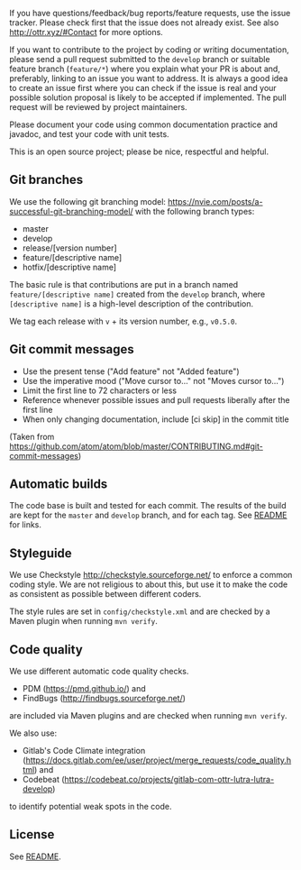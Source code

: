 If you have questions/feedback/bug reports/feature requests, use the 
issue tracker. Please check first that the issue does not already exist. 
See also http://ottr.xyz/#Contact for more options.

If you want to contribute to the project by coding or writing documentation, 
please send a pull request
submitted to the `develop` branch
or suitable feature branch (`feature/*`) where you explain what your PR is
about and, preferably, linking to an issue you want to address. It is
always a good idea to create an issue first where you can check if the
issue is real and your possible solution proposal is likely to be
accepted if implemented. The pull request will be reviewed by project
maintainers. 

Please document your code using common documentation practice and
javadoc, and test your code with unit tests.

This is an open source project; please be nice, respectful and
helpful.

## Git branches

We use the following git branching model:
https://nvie.com/posts/a-successful-git-branching-model/ with the
following branch types:

- master
- develop
- release/[version number]
- feature/[descriptive name]
- hotfix/[descriptive name]

The basic rule is that contributions are put in a branch named `feature/[descriptive name]` created from the `develop` branch, where `[descriptive name]` is a high-level description of the contribution. 

We tag each release with `v` + its version number, e.g., `v0.5.0`.

## Git commit messages

- Use the present tense ("Add feature" not "Added feature")
- Use the imperative mood ("Move cursor to..." not "Moves cursor to...")
- Limit the first line to 72 characters or less
- Reference whenever possible issues and pull requests liberally after the first line
- When only changing documentation, include [ci skip] in the commit title

(Taken from https://github.com/atom/atom/blob/master/CONTRIBUTING.md#git-commit-messages)

## Automatic builds

The code base is built and tested for each commit. The results of the build are
kept for the `master` and `develop` branch, and for each tag. See
[README](README.md) for links.

## Styleguide

We use Checkstyle http://checkstyle.sourceforge.net/ to enforce a
common coding style. We are not religious to about this, but use it to
make the code as consistent as possible between different coders.

The style rules are set in `config/checkstyle.xml` and are checked by a
Maven plugin when running `mvn verify`.

## Code quality

We use different automatic code quality checks.

- PDM (https://pmd.github.io/) and
- FindBugs (http://findbugs.sourceforge.net/)

are included via Maven plugins and are checked when running `mvn verify`.

We also use:

- Gitlab's Code Climate integration (https://docs.gitlab.com/ee/user/project/merge_requests/code_quality.html) and
- Codebeat (https://codebeat.co/projects/gitlab-com-ottr-lutra-lutra-develop)

to identify potential weak spots in the code.

## License

See [README](README.md).